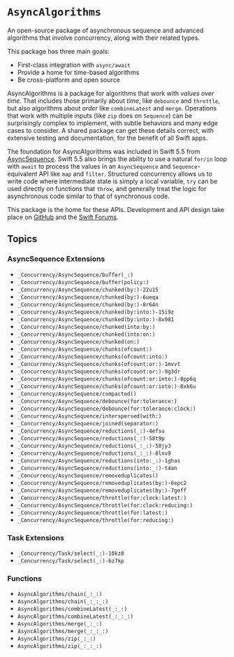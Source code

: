# ``AsyncAlgorithms``

An open-source package of asynchronous sequence and advanced algorithms that involve concurrency, along with their related types.

This package has three main goals:

- First-class integration with `async/await`
- Provide a home for time-based algorithms
- Be cross-platform and open source

AsyncAlgorithms is a package for algorithms that work with *values over time*. That includes those primarily about *time*, like `debounce` and `throttle`, but also algorithms about *order* like `combineLatest` and `merge`. Operations that work with multiple inputs (like `zip` does on `Sequence`) can be surprisingly complex to implement, with subtle behaviors and many edge cases to consider. A shared package can get these details correct, with extensive testing and documentation, for the benefit of all Swift apps.

The foundation for AsyncAlgorithms was included in Swift 5.5 from [AsyncSequence](https://github.com/apple/swift-evolution/blob/main/proposals/0298-asyncsequence.md). Swift 5.5 also brings the ability to use a natural `for/in` loop with `await` to process the values in an `AsyncSequence` and `Sequence`-equivalent API like `map` and `filter`. Structured concurrency allows us to write code where intermediate state is simply a local variable, `try` can be used directly on functions that `throw`, and generally treat the logic for asynchronous code similar to that of synchronous code.

This package is the home for these APIs. Development and API design take place on [GitHub](https://github.com/apple/swift-async-algorithms) and the [Swift Forums](https://forums.swift.org/c/related-projects/).

## Topics

### AsyncSequence Extensions

- ``_Concurrency/AsyncSequence/buffer(_:)``
- ``_Concurrency/AsyncSequence/buffer(policy:)``
- ``_Concurrency/AsyncSequence/chunked(by:)-22u15``
- ``_Concurrency/AsyncSequence/chunked(by:)-6ueqa``
- ``_Concurrency/AsyncSequence/chunked(by:)-8r64n``
- ``_Concurrency/AsyncSequence/chunked(by:into:)-15i9z``
- ``_Concurrency/AsyncSequence/chunked(by:into:)-8x981``
- ``_Concurrency/AsyncSequence/chunked(into:by:)``
- ``_Concurrency/AsyncSequence/chunked(into:on:)``
- ``_Concurrency/AsyncSequence/chunked(on:)``
- ``_Concurrency/AsyncSequence/chunks(ofcount:)``
- ``_Concurrency/AsyncSequence/chunks(ofcount:into:)``
- ``_Concurrency/AsyncSequence/chunks(ofcount:or:)-1mvvt``
- ``_Concurrency/AsyncSequence/chunks(ofcount:or:)-9g3dr``
- ``_Concurrency/AsyncSequence/chunks(ofcount:or:into:)-8pp6q``
- ``_Concurrency/AsyncSequence/chunks(ofcount:or:into:)-8xk6u``
- ``_Concurrency/AsyncSequence/compacted()``
- ``_Concurrency/AsyncSequence/debounce(for:tolerance:)``
- ``_Concurrency/AsyncSequence/debounce(for:tolerance:clock:)``
- ``_Concurrency/AsyncSequence/interspersed(with:)``
- ``_Concurrency/AsyncSequence/joined(separator:)``
- ``_Concurrency/AsyncSequence/reductions(_:)-4efsu``
- ``_Concurrency/AsyncSequence/reductions(_:)-58t9p``
- ``_Concurrency/AsyncSequence/reductions(_:_:)-50jy3``
- ``_Concurrency/AsyncSequence/reductions(_:_:)-8lxv9``
- ``_Concurrency/AsyncSequence/reductions(into:_:)-1ghas``
- ``_Concurrency/AsyncSequence/reductions(into:_:)-t4an``
- ``_Concurrency/AsyncSequence/removeduplicates()``
- ``_Concurrency/AsyncSequence/removeduplicates(by:)-6epc2``
- ``_Concurrency/AsyncSequence/removeduplicates(by:)-7geff``
- ``_Concurrency/AsyncSequence/throttle(for:clock:latest:)``
- ``_Concurrency/AsyncSequence/throttle(for:clock:reducing:)``
- ``_Concurrency/AsyncSequence/throttle(for:latest:)``
- ``_Concurrency/AsyncSequence/throttle(for:reducing:)``

### Task Extensions

- ``_Concurrency/Task/select(_:)-10kz8``
- ``_Concurrency/Task/select(_:)-6z7kp``

### Functions

- ``AsyncAlgorithms/chain(_:_:)``
- ``AsyncAlgorithms/chain(_:_:_:)``
- ``AsyncAlgorithms/combineLatest(_:_:)``
- ``AsyncAlgorithms/combineLatest(_:_:_:)``
- ``AsyncAlgorithms/merge(_:_:)``
- ``AsyncAlgorithms/merge(_:_:_:)``
- ``AsyncAlgorithms/zip(_:_:)``
- ``AsyncAlgorithms/zip(_:_:_:)``
